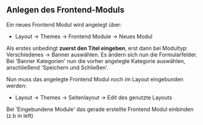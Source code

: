 ## Anlegen des Frontend-Moduls

Ein neues Frontend Modul wird angelegt über:

* Layout -> Themes -> Frontend Module -> Neues Modul

Als erstes unbedingt **zuerst den Titel eingeben**, erst dann bei Modultyp:
Verschiedenes -> Banner auswählen. Es ändern sich nun die Formularfelder.
Bei 'Banner Kategorien' nun die vorher angelegte Kategorie auswählen,
anschließend 'Speichern und Schließen'.

Nun muss das angelegte Frontend Modul noch im Layout eingebunden werden:

* Layout -> Themes -> Seitenlayout -> Edit des genutzte Layouts

Bei 'Eingebundene Module' das gerade erstellte Frontend Modul einbinden
(z.b in left)
